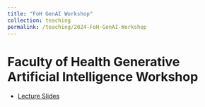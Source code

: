 ```yaml
---
title: "FoH GenAI Workshop"
collection: teaching
permalink: /teaching/2024-FoH-GenAI-Workshop
---
```


# Faculty of Health Generative Artificial Intelligence Workshop
- [Lecture Slides]()